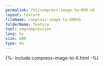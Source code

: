 ```yaml
---
permalink: /hi/compress-image-to-600-kb
layout: feature
fileName: compress-image-to-600kb
folderName: feature
tool: imgcompression
lang: hi
size: 600
type: kb
---
```


{%- include compress-image-to-X.html -%}
